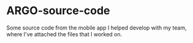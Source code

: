 # ARGO-source-code
Some source code from the mobile app I helped develop with my team, where I've attached the files that I worked on.
